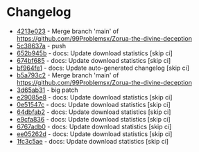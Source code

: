 # Changelog

- [4213e023](http://github.com/99Problemsx/Zorua-the-divine-deception/commit/4213e0234ad9c3e41a1a70c95b86e674b8200fa1) - Merge branch 'main' of https://github.com/99Problemsx/Zorua-the-divine-deception
- [5c38637a](http://github.com/99Problemsx/Zorua-the-divine-deception/commit/5c38637ae5d4ce4f731f0ace352b57353abf8f7a) - push
- [652b945b](http://github.com/99Problemsx/Zorua-the-divine-deception/commit/652b945b5b297df06b1a9f16ca1bbf30ef892622) - docs: Update download statistics [skip ci]
- [674bf685](http://github.com/99Problemsx/Zorua-the-divine-deception/commit/674bf68518a52e0acdb77db6e212102f8cba0078) - docs: Update download statistics [skip ci]
- [bf964fe1](http://github.com/99Problemsx/Zorua-the-divine-deception/commit/bf964fe1a180eba96793c05e54ef9ee62e672549) - docs: Update auto-generated changelog [skip ci]
- [b5a793c2](http://github.com/99Problemsx/Zorua-the-divine-deception/commit/b5a793c2426e293c41679bc63adc12dc4016421f) - Merge branch 'main' of https://github.com/99Problemsx/Zorua-the-divine-deception
- [3d65ab31](http://github.com/99Problemsx/Zorua-the-divine-deception/commit/3d65ab31854c6ee39f22a489076bbc2e4773a0c6) - big patch
- [e29085e8](http://github.com/99Problemsx/Zorua-the-divine-deception/commit/e29085e8a2d178656585e369ea1570ce61790c6a) - docs: Update download statistics [skip ci]
- [0e51547c](http://github.com/99Problemsx/Zorua-the-divine-deception/commit/0e51547c209200d5b190d69f979bed85544db378) - docs: Update download statistics [skip ci]
- [64dbfab2](http://github.com/99Problemsx/Zorua-the-divine-deception/commit/64dbfab2d91bb9f419c8e83e97a5ba7f88c864f3) - docs: Update download statistics [skip ci]
- [e9cfa836](http://github.com/99Problemsx/Zorua-the-divine-deception/commit/e9cfa83690730b08cf90ccf89bfd31d9b9df7652) - docs: Update download statistics [skip ci]
- [6767adb0](http://github.com/99Problemsx/Zorua-the-divine-deception/commit/6767adb088f1f4f9b6e86276e1d9c92ce2a20d73) - docs: Update download statistics [skip ci]
- [ee05262d](http://github.com/99Problemsx/Zorua-the-divine-deception/commit/ee05262deb07ef1b23d1da89e2083219acd91e90) - docs: Update download statistics [skip ci]
- [1fc3c5ae](http://github.com/99Problemsx/Zorua-the-divine-deception/commit/1fc3c5aea837745751477409dae09f5047e1db12) - docs: Update download statistics [skip ci]

